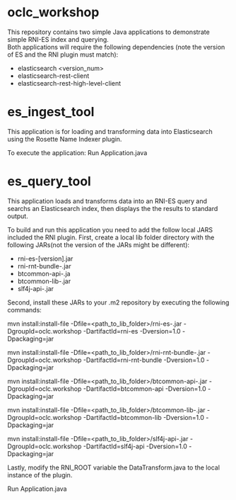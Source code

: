 # oclc_workshop
This repository contains two simple Java applications to demonstrate simple RNI-ES index and querying.   
Both applications will require the following dependencies (note the version of ES and the RNI plugin must match):
  - elasticsearch <version_num>
  - elasticsearch-rest-client <version>
  - elasticsearch-rest-high-level-client <version>

# es_ingest_tool
This application is for loading and transforming data into Elasticsearch using the Rosette Name Indexer plugin.

To execute the application: Run Application.java

# es_query_tool
This application loads and transforms data into an RNI-ES query and searchs an Elasticsearch index, then displays the 
the results to standard output.

To build and run this application you need to add the follow local JARS included the RNI plugin.
First, create a local lib folder directory with the following JARs(not the version of the JARs might be different):
  - rni-es-[version].jar
  - rni-rnt-bundle-<version>.jar
  - btcommon-api-<version>.ja
  - btcommon-lib-<version>.jar
  - slf4j-api-<version>.jar

Second, install these JARs to your .m2 repository by executing the following commands:

mvn install:install-file -Dfile=<path_to_lib_folder>/rni-es-<version>.jar -DgroupId=oclc.workshop -DartifactId=rni-es -Dversion=1.0 -Dpackaging=jar

mvn install:install-file -Dfile=<path_to_lib_folder>/rni-rnt-bundle-<version>.jar -DgroupId=oclc.workshop -DartifactId=rni-rnt-bundle -Dversion=1.0 -Dpackaging=jar

mvn install:install-file -Dfile=<path_to_lib_folder>/btcommon-api-<version>.jar -DgroupId=oclc.workshop -DartifactId=btcommon-api -Dversion=1.0 -Dpackaging=jar

mvn install:install-file -Dfile=<path_to_lib_folder>/btcommon-lib-<version>.jar -DgroupId=oclc.workshop -DartifactId=btcommon-lib -Dversion=1.0 -Dpackaging=jar

mvn install:install-file -Dfile=<path_to_lib_folder>/slf4j-api-<version>.jar -DgroupId=oclc.workshop -DartifactId=slf4j-api -Dversion=1.0 -Dpackaging=jar

Lastly, modify the RNI_ROOT variable the DataTransform.java to the local instance of the plugin.

Run Application.java
